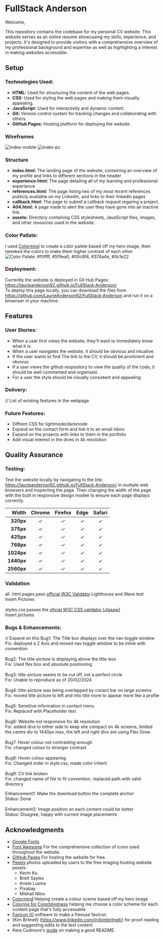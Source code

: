 # FullStack Anderson

Welcome,

This repository contains the codebase for my personal CV website. This website serves as an online resume showcasing my skills, experience, and projects. It's designed to provide visitors with a comprehensive overview of my professional background and expertise as well as highlighting a interest in making websites accessible.

## Setup

### Technologies Used:
* **HTML:** Used for structuring the content of the web pages.<br>
* **CSS:** Used for styling the web pages and making them visually appealing.<br>
* **JavaScript:** Used for interactivity and dynamic content.<br>
* **Git:** Version control system for tracking changes and collaborating with others.<br>
* **GitHub Pages:** Hosting platform for deploying the website.<br>

### Wireframes
![index-mobile](assets/documentation/index-mobile.png)
![index-pc](assets/documentation/index-pc.png)

### Structure
* **index.html:** The landing page of the website, containing an overview of my profile and links to different sections in the header<br>
* **experience.html:** The page detailing all of my learning and professional experience <br>
* **references.html:** The page listing two of my most recent references publicly available on my LinkedIn, and links to their linkedIn pages<br>
* **callback.html:** The page to submit a callback request regaring a project.<br>
* **404.html:** A page made to alert the user they have gone into an inactive link.<br>
* **assets:** Directory containing CSS stylesheets, JavaScript files, images, and other resources used in the website.<br>

### Color Pallate:
I used [Colormind](http://colormind.io) to create a color palete based off my hero image, then tweeked the colors to make them higher contrast of each other.
![Color Palate: #f0ffff, #5f9ea0, #00c8f4, #374a4e, #0c1e22 ](assets/documentation/color-palette.PNG)

### Deployment:
Currently the website is deployed in Git Hub Pages: https://laurieanderson92.github.io/FullStack-Anderson/<br>
To deploy this page locally, you can download the files from https://github.com/LaurieAnderson92/FullStack-Anderson and run it on a brownser in your machine.<br>

## Features

### User Stories:
* When a user first views the website, they'll want to immediately know what it is.
* When a user navigates the website, it should be obvious and intuative.
* If the user wants to find The link to the CV, it should be prominent and obvious.
* If a user views the github respository to view the quality of the code, it should be well commented and organised.
* For a user the style should be visually consistent and appealing.

### Delivery:
// List of existing features in the webpage 

### Future Features:
* Diffrent CSS for lightmode/darkmode
* Expand on the contact form and link it to an email inbox
* Expand on the projects with links to them in the portfolio
* Add visual interest in the dives in 4k resolution

## Quality Assurance

### Testing:
Test the website locally by navigating to the link: https://laurieanderson92.github.io/FullStack-Anderson/ 
in multiple web browsers and inspecting the page. Then changing the width of the page with the built in responsive design modee to ensure each page displays correctly.<br>

| **Width**     | __Chrome__ | __Firefox__ | __Edge__ | __Safari__|
| -----------:  | :--------: | :---------: | :-----:  | :-------: |
| **320px**     |     ✓     |     ✓       |     ✓    |     ✓    |
| **375px**     |      ✓    |     ✓       |     ✓    |     ✓    |
| **425px**     |       ✓   |     ✓       |     ✓    |     ✓    |
| **768px**     |        ✓  |     ✓       |     ✓    |     ✓    |
| **1024px**    |     ✓     |     ✓       |     ✓    |     ✓    |
| **1440px**    |      ✓    |     ✓       |     ✓    |     ✓    |
| **2560px**    |       ✓   |     ✓       |     ✓    |     ✓    |

### Validation
all .html pages pass [official W3C Validator](https://validator.w3.org/#validate_by_input) Lighthouse and Wave test<br>
Insert Pictures<br>
<br>
styles.css passes the [oficial W3C CSS validator (Jigsaw)](https://jigsaw.w3.org/css-validator/)<br>
Insert pictures<br>

### Bugs & Enhancements:
// Expand on this
Bug1: The Title box displays over the nav-toggle window<br>
Fix: deployed a Z Axis and moved nav toggle window to be inline with convention<br>
<br>
Bug2: The title-picture is displaying above the title-box<br>
Fix: Used flex box and absolute positioning<br>
<br>
Bug3: title-picture seems to be cut off, not a perfect circle<br>
Fix: Unable to reproduce as of 20/02/2024<br>
<br>
Bug4: title-picture was being overlapped by conact bar on large screens<br>
Fix: moved title picture to left and into title more to appear more like a profile<br>
<br>
Bug5: Sensitive information in contact menu<br>
Fix: Replaced with Placeholder text<br>
<br>
Bug6: Website not responsive for 4k resolution<br>
Fix: added divs to either side to keep site compact on 4k screens, limited the centre div to 1440px max, the left and right divs are using Flex Grow<br>
<br>
Bug7: Hover colour not contrasting enough<br>
Fix: changed colour to stronger contrast<br>
<br>
Bug8: Hover colour appearing<br>
Fix: Changed order in style.css, made color inherit<br>
<br>
Bug9: CV link broken<br>
Fix: changed name of file to fit convention, replaced path with valid directory<br>


Enhancement1: Make the download button the complete anchor<br>
Status: Done<br>
<br>
Enhancement2: Image position on each content could be better<br>
Status: Disagree, happy with current image placements<br>

## Acknowledgments
* [Google Fonts](https://fonts.google.com)<br>
* [Font Awesome](https://fontawesome.com) For the comprehensive collection of icons used throughout the website.<br>
* [GitHub Pages](https://pages.github.com/) For hosting the website for free.<br>
* [Pexels](https://www.pexels.com/) photos uploaded by users to the free imaging hosting website pexels:<br>
  * Kevin Ku <br>
  * Brett Sayles <br>
  * Anete Lusina<br>
  * Pixabay<br>
  * Mikhail Nilov<br>
* [Colormind](http://colormind.io) Helping create a colour sceme based off my hero image<br>
* [Coloring for Colorblindness](https://davidmathlogic.com/) helping me choose a color scheme for each content page that's fully accessable<br>
* [Favicon IO](https://favicon.io/emoji-favicons/nerd-face) software to make a freeuse favicon<br>
* [Kim Britnell] (https://www.linkedin.com/in/kimbritnell/) for proof reading and suggesting edits to the text content<br>
* Kera Cudmore's [guide](https://github.com/kera-cudmore/readme-examples) on making a good README. 
